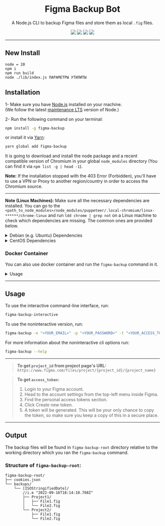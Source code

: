 <div align="center">
  <h1>Figma Backup Bot</h1>
  <p>A Node.js CLI to backup Figma files and store them as local <code>.fig</code> files.</p>
  <img src="https://img.shields.io/npm/dt/figma-backup?color=d900ff&labelColor=000000&style=for-the-badge" />
  <img src="https://img.shields.io/github/license/mimshins/figma-backup?color=d900ff&labelColor=000000&style=for-the-badge" />
  <img src="https://img.shields.io/npm/v/figma-backup?color=d900ff&labelColor=000000&style=for-the-badge" />
  <a title="twitter" href="https://twitter.com/mimshins" target="_blank"><img src="https://img.shields.io/twitter/follow/mimshins?color=d900ff&labelColor=000000&logo=twitter&style=for-the-badge" /></a>
</div>

<hr />

## New Install

```
node = 20
npm i
npm run build
node ./lib/index.js ПАРАМЕТРЫ УТИЛИТЫ
```

## Installation

1- Make sure you have [Node.js](https://nodejs.org) installed on your machine.\
(We follow the latest [maintenance LTS](https://github.com/nodejs/Release#release-schedule) version of Node.)

2- Run the following command on your terminal:
```bash
npm install -g figma-backup
```

or install it via [Yarn](https://yarnpkg.com/):

```bash
yarn global add figma-backup
```

It is going to download and install the node package and a recent compatible version of Chromium in your global `node_modules` directory (You can find it via `npm list -g | head -1`).

**Note:** If the installation stopped with the 403 Error (Forbidden), you'll have to use a VPN or Proxy to another region/country in order to access the Chromium source.

---

**Note (Linux Machines):** Make sure all the necessary dependencies are installed. You can go to the `<path_to_node_modules>/node_modules/puppeteer/.local-chromium/linux-******/chrome-linux` and run `ldd chrome | grep not` on a Linux machine to check which dependencies are missing. The common ones are provided below.

<details>
<summary>Debian (e.g. Ubuntu) Dependencies</summary>

```
ca-certificates
fonts-liberation
libappindicator3-1
libasound2
libatk-bridge2.0-0
libatk1.0-0
libc6
libcairo2
libcups2
libdbus-1-3
libexpat1
libfontconfig1
libgbm1
libgcc1
libglib2.0-0
libgtk-3-0
libnspr4
libnss3
libpango-1.0-0
libpangocairo-1.0-0
libstdc++6
libx11-6
libx11-xcb1
libxcb1
libxcomposite1
libxcursor1
libxdamage1
libxext6
libxfixes3
libxi6
libxrandr2
libxrender1
libxss1
libxtst6
lsb-release
wget
xdg-utils
```
</details>

<details>
<summary>CentOS Dependencies</summary>

```
alsa-lib.x86_64
atk.x86_64
cups-libs.x86_64
gtk3.x86_64
ipa-gothic-fonts
libXcomposite.x86_64
libXcursor.x86_64
libXdamage.x86_64
libXext.x86_64
libXi.x86_64
libXrandr.x86_64
libXScrnSaver.x86_64
libXtst.x86_64
pango.x86_64
xorg-x11-fonts-100dpi
xorg-x11-fonts-75dpi
xorg-x11-fonts-cyrillic
xorg-x11-fonts-misc
xorg-x11-fonts-Type1
xorg-x11-utils
```

After installing dependencies you need to update nss library using this command

```bash
yum update nss -y
```
</details>

### Docker Container
You can also use docker container and run the `figma-backup` command in it. 
<details>
<summary>Usage
</summary>
Building image:

```bash
docker build -t <image_name> -f Dockerfile .
```
Running the container:
```bash
docker run --name <container_name> -it <image_name> bash
```
**Note:**

If you face the following error:
```bash
Error: Failed to launch the browser process!
[19:19:0914/132053.471715:ERROR:browser_main_loop.cc(1409)] Unable to open X display.


TROUBLESHOOTING: https://github.com/puppeteer/puppeteer/blob/main/docs/troubleshooting.md

    at onClose (/usr/local/lib/node_modules/figma-backup/node_modules/puppeteer/lib/cjs/puppeteer/node/BrowserRunner.js:203:20)
    at ChildProcess.<anonymous> (/usr/local/lib/node_modules/figma-backup/node_modules/puppeteer/lib/cjs/puppeteer/node/BrowserRunner.js:194:79)
    at ChildProcess.emit (node:events:525:35)
    at ChildProcess._handle.onexit (node:internal/child_process:291:12)
```
You can follow [this](https://stackoverflow.com/questions/60304251/unable-to-open-x-display-when-trying-to-run-google-chrome-on-centos-rhel-7-5/61043049#61043049) and set the screen to something like:
```bash
Xvfb -ac :99 -screen 0 1280x1024x16 &
export DISPLAY=:99
```
</details>

---

## Usage

To use the interactive command-line interface, run:

```bash
figma-backup-interactive
```

To use the noninteractive version, run:

```bash
figma-backup -e "<YOUR_EMAIL>" -p "<YOUR_PASSWORD>" -t "<YOUR_ACCESS_TOKEN>" --projects-ids "ID1" "ID2" ... "IDx"
```

For more information about the noninteractive cli options run:

```bash
figma-backup --help
```
---

> **To get `project_id` from project page's URL:**\
`https://www.figma.com/files/project/{project_id}/{project_name}`

> **To get `access_token`:**
> 1. Login to your Figma account.
> 2. Head to the account settings from the top-left menu inside Figma.
> 3. Find the personal access tokens section.
> 4. Click Create new token.
> 5. A token will be generated. This will be your only chance to copy the token, so make sure you keep a copy of this in a secure place.

---

## Output

The backup files will be found in `figma-backup-root` directory relative to the working directory which you ran the `figma-backup` command.

### Structure of `figma-backup-root`:
```
figma-backup-root/
├── cookies.json
└── backups/
    └── [ISOStringifiedDate]/
        //i.e "2022-09-16T18:14:10.708Z"
        ├── Project1/
        │   ├── File1.fig
        │   └── File2.fig
        └── Project2/
            ├── File1.fig
            └── File2.fig    
```
